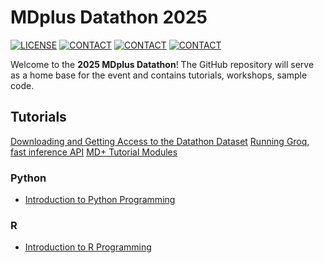 # MDplus Datathon 2025

[![LICENSE](https://img.shields.io/badge/license-MIT-green.svg)](LICENSE.md)
[![CONTACT](https://img.shields.io/badge/contact-EmilyLeventhal-blue)](mailto:emily.leventhal@icahn.mssm.edu)
[![CONTACT](https://img.shields.io/badge/contact-BhavanaKunisetty-blue)](mailto:bhavana.kunisetty@bcm.edu)
[![CONTACT](https://img.shields.io/badge/contact-SahilSuresh-blue)](mailto:sahil.suresh@tufts.edu)

Welcome to the **2025 MDplus Datathon**! The GitHub repository will serve as a home base for the event and contains tutorials, workshops, sample code.

## Tutorials

[Downloading and Getting Access to the Datathon Dataset](tutorials/MIMIC.md)
[Running Groq, fast inference API](tutorials/groq.ipynb)
[MD+ Tutorial Modules](https://mdplus.community/data)

### Python

- [Introduction to Python Programming](tutorials/INTRO_python.md)

### R

- [Introduction to R Programming](tutorials/INTRO_r.md)
